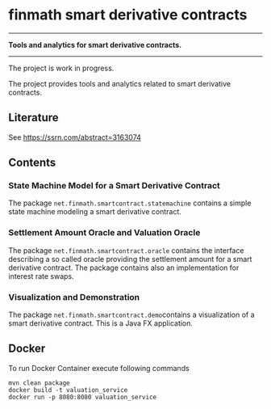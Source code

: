 # finmath smart derivative contracts
- - - -
**Tools and analytics for smart derivative contracts.**
- - - -

The project is work in progress.

The project provides tools and analytics related to smart derivative contracts.

## Literature

See https://ssrn.com/abstract=3163074

## Contents

### State Machine Model for a Smart Derivative Contract

The package `net.finmath.smartcontract.statemachine` contains a simple state machine modeling a smart derivative contract.

### Settlement Amount Oracle and Valuation Oracle

The package `net.finmath.smartcontract.oracle` contains the interface describing a so called oracle providing the settlement
amount for a smart derivative contract. The package contains also an implementation for interest rate swaps.

### Visualization and Demonstration

The package `net.finmath.smartcontract.demo`contains a visualization of a smart derivative contract. This is a Java FX application.

## Docker
To run Docker Container execute following commands
```
mvn clean package
docker build -t valuation_service
docker run -p 8080:8080 valuation_service
```

